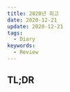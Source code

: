 ```yaml
---
title: 2020년 회고
date: 2020-12-21
update: 2020-12-21
tags:
  - Diary
keywords:
  - Review
---
```


## TL;DR

## 
